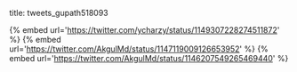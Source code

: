 title: tweets_gupath518093

{% embed url='https://twitter.com/ycharzy/status/1149307228274511872' %}
{% embed url='https://twitter.com/AkgulMd/status/1147119009126653952' %}
{% embed url='https://twitter.com/AkgulMd/status/1146207549265469440' %}

